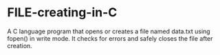 # FILE-creating-in-C
A C language program that opens or creates a file named data.txt using fopen() in write mode. It checks for errors and safely closes the file after creation.
